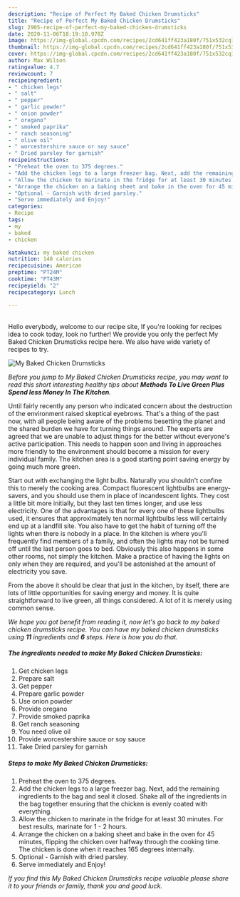 ```yaml
---
description: "Recipe of Perfect My Baked Chicken Drumsticks"
title: "Recipe of Perfect My Baked Chicken Drumsticks"
slug: 2905-recipe-of-perfect-my-baked-chicken-drumsticks
date: 2020-11-06T18:19:10.978Z
image: https://img-global.cpcdn.com/recipes/2cd641ff423a180f/751x532cq70/my-baked-chicken-drumsticks-recipe-main-photo.jpg
thumbnail: https://img-global.cpcdn.com/recipes/2cd641ff423a180f/751x532cq70/my-baked-chicken-drumsticks-recipe-main-photo.jpg
cover: https://img-global.cpcdn.com/recipes/2cd641ff423a180f/751x532cq70/my-baked-chicken-drumsticks-recipe-main-photo.jpg
author: Max Wilson
ratingvalue: 4.7
reviewcount: 7
recipeingredient:
- " chicken legs"
- " salt"
- " pepper"
- " garlic powder"
- " onion powder"
- " oregano"
- " smoked paprika"
- " ranch seasoning"
- " olive oil"
- " worcestershire sauce or soy sauce"
- " Dried parsley for garnish"
recipeinstructions:
- "Preheat the oven to 375 degrees."
- "Add the chicken legs to a large freezer bag. Next, add the remaining ingredients to the bag and seal it closed. Shake all of the ingredients in the bag together ensuring that the chicken is evenly coated with everything."
- "Allow the chicken to marinate in the fridge for at least 30 minutes. For best results, marinate for 1 - 2 hours."
- "Arrange the chicken on a baking sheet and bake in the oven for 45 minutes, flipping the chicken over halfway through the cooking time. The chicken is done when it reaches 165 degrees internally."
- "Optional - Garnish with dried parsley."
- "Serve immediately and Enjoy!"
categories:
- Recipe
tags:
- my
- baked
- chicken

katakunci: my baked chicken 
nutrition: 148 calories
recipecuisine: American
preptime: "PT24M"
cooktime: "PT43M"
recipeyield: "2"
recipecategory: Lunch

---
```

<br>
Hello everybody, welcome to our recipe site, If you're looking for recipes idea to cook today, look no further! We provide you only the perfect My Baked Chicken Drumsticks recipe here. We also have wide variety of recipes to try.
<br>


![My Baked Chicken Drumsticks](https://img-global.cpcdn.com/recipes/2cd641ff423a180f/751x532cq70/my-baked-chicken-drumsticks-recipe-main-photo.jpg)

<i>Before you jump to My Baked Chicken Drumsticks recipe, you may want to read this short interesting healthy tips about 
<strong>Methods To Live Green Plus Spend less Money In The Kitchen</strong>.</i>
</br>

Until fairly recently any person who indicated concern about the destruction of the environment raised skeptical eyebrows. That's a thing of the past now, with all people being aware of the problems besetting the planet and the shared burden we have for turning things around. The experts are agreed that we are unable to adjust things for the better without everyone's active participation. This needs to happen soon and living in approaches more friendly to the environment should become a mission for every individual family. The kitchen area is a good starting point saving energy by going much more green.

Start out with exchanging the light bulbs. Naturally you shouldn't confine this to merely the cooking area. Compact fluorescent lightbulbs are energy-savers, and you should use them in place of incandescent lights. They cost a little bit more initially, but they last ten times longer, and use less electricity. One of the advantages is that for every one of these lightbulbs used, it ensures that approximately ten normal lightbulbs less will certainly end up at a landfill site. You also have to get the habit of turning off the lights when there is nobody in a place. In the kitchen is where you'll frequently find members of a family, and often the lights may not be turned off until the last person goes to bed. Obviously this also happens in some other rooms, not simply the kitchen. Make a practice of having the lights on only when they are required, and you'll be astonished at the amount of electricity you save.

From the above it should be clear that just in the kitchen, by itself, there are lots of little opportunities for saving energy and money. It is quite straightforward to live green, all things considered. A lot of it is merely using common sense.


<i>We hope you got benefit from reading it, now let's go back to my baked chicken drumsticks recipe. You can have my baked chicken drumsticks using <strong>11</strong> ingredients and <strong>6</strong> steps. Here is how you do that.
</i>

##### The ingredients needed to make My Baked Chicken Drumsticks:

1. Get  chicken legs
1. Prepare  salt
1. Get  pepper
1. Prepare  garlic powder
1. Use  onion powder
1. Provide  oregano
1. Provide  smoked paprika
1. Get  ranch seasoning
1. You need  olive oil
1. Provide  worcestershire sauce or soy sauce
1. Take  Dried parsley for garnish


##### Steps to make My Baked Chicken Drumsticks:

1. Preheat the oven to 375 degrees.
1. Add the chicken legs to a large freezer bag. Next, add the remaining ingredients to the bag and seal it closed. Shake all of the ingredients in the bag together ensuring that the chicken is evenly coated with everything.
1. Allow the chicken to marinate in the fridge for at least 30 minutes. For best results, marinate for 1 - 2 hours.
1. Arrange the chicken on a baking sheet and bake in the oven for 45 minutes, flipping the chicken over halfway through the cooking time. The chicken is done when it reaches 165 degrees internally.
1. Optional - Garnish with dried parsley.
1. Serve immediately and Enjoy!


<i>If you find this My Baked Chicken Drumsticks recipe valuable please share it to your friends or family, thank you and good luck.</i>
